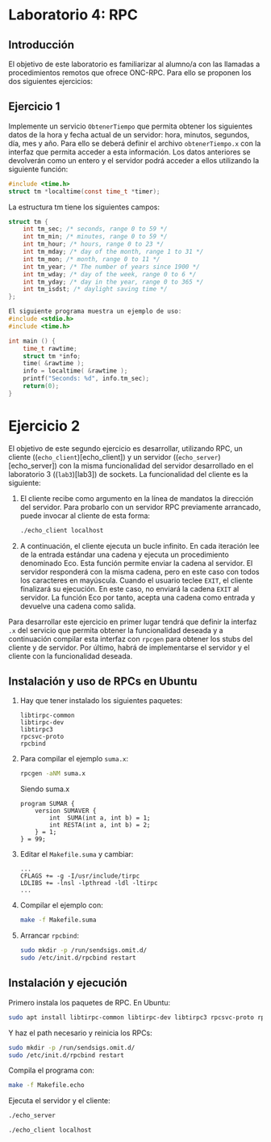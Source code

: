 # Laboratorio 4: RPC

## Introducción
El objetivo de este laboratorio es familiarizar al alumno/a con las llamadas a procedimientos remotos que ofrece ONC-RPC. Para ello se proponen los dos siguientes ejercicios:

## Ejercicio 1
Implemente un servicio `ObtenerTiempo` que permita obtener los siguientes datos de la hora y fecha actual de un servidor: hora, minutos, segundos, día, mes y año. Para ello se deberá definir el archivo `obtenerTiempo.x` con la interfaz que permita acceder a esta información. Los datos anteriores se devolverán como un entero y el servidor podrá acceder a ellos utilizando la siguiente función:

```c
#include <time.h>
struct tm *localtime(const time_t *timer);
```
La estructura tm tiene los siguientes campos:
```c
struct tm {
    int tm_sec; /* seconds, range 0 to 59 */
    int tm_min; /* minutes, range 0 to 59 */
    int tm_hour; /* hours, range 0 to 23 */
    int tm_mday; /* day of the month, range 1 to 31 */
    int tm_mon; /* month, range 0 to 11 */
    int tm_year; /* The number of years since 1900 */
    int tm_wday; /* day of the week, range 0 to 6 */
    int tm_yday; /* day in the year, range 0 to 365 */
    int tm_isdst; /* daylight saving time */
};
```
```c
El siguiente programa muestra un ejemplo de uso:
#include <stdio.h>
#include <time.h>

int main () {
    time_t rawtime;
    struct tm *info;
    time( &rawtime );
    info = localtime( &rawtime );
    printf("Seconds: %d", info.tm_sec);
    return(0);
}
```

# Ejercicio 2
El objetivo de este segundo ejercicio es desarrollar, utilizando RPC, un cliente ((`echo_client`)[echo_client]) y un servidor ((`echo_server`)[echo_server]) con la misma funcionalidad del servidor desarrollado en el laboratorio 3 ((`lab3`)[lab3]) de sockets. La funcionalidad del cliente es la siguiente:
1. El cliente recibe como argumento en la línea de mandatos la dirección del servidor. Para probarlo con un servidor RPC previamente arrancado, puede invocar al cliente de esta forma:
    ```bash
    ./echo_client localhost 
    ```
2. A continuación, el cliente ejecuta un bucle infinito. En cada iteración lee de la entrada estándar una cadena y ejecuta un procedimiento denominado Eco. Esta función permite enviar la cadena al servidor. El servidor responderá con la misma cadena, pero en este caso con todos los caracteres en mayúscula. Cuando el usuario teclee `EXIT`, el cliente finalizará su ejecución. En este caso, no enviará la cadena `EXIT` al servidor. La función Eco por tanto, acepta una cadena como entrada y devuelve una cadena como salida.

Para desarrollar este ejercicio en primer lugar tendrá que definir la interfaz `.x` del servicio que permita obtener la funcionalidad deseada y a continuación compilar esta interfaz con `rpcgen` para obtener los stubs del cliente y de servidor. Por último, habrá de implementarse el servidor y el cliente con la funcionalidad deseada.

## Instalación y uso de RPCs en Ubuntu
1. Hay que tener instalado los siguientes paquetes:
    ```
    libtirpc-common
    libtirpc-dev 
    libtirpc3 
    rpcsvc-proto 
    rpcbind 
    ```
2. Para compilar el ejemplo `suma.x`:
    ```bash
    rpcgen -aNM suma.x
    ```
    Siendo suma.x
    ```
    program SUMAR {
        version SUMAVER {
            int  SUMA(int a, int b) = 1;
            int RESTA(int a, int b) = 2;
        } = 1;
    } = 99;
    ```
3. Editar el `Makefile.suma` y cambiar:
    ```make
    ...
    CFLAGS += -g -I/usr/include/tirpc
    LDLIBS += -lnsl -lpthread -ldl -ltirpc
    ...
    ```

4. Compilar el ejemplo con:
    ```bash
    make -f Makefile.suma
    ```

5. Arrancar `rpcbind`:
    ```bash
    sudo mkdir -p /run/sendsigs.omit.d/
    sudo /etc/init.d/rpcbind restart
    ```

## Instalación y ejecución
Primero instala los paquetes de RPC. En Ubuntu:
```bash
sudo apt install libtirpc-common libtirpc-dev libtirpc3 rpcsvc-proto rpcbind 
```

Y haz el path necesario y reinicia los RPCs:
```bash
sudo mkdir -p /run/sendsigs.omit.d/
sudo /etc/init.d/rpcbind restart
```

Compila el programa con:
```bash
make -f Makefile.echo
```

Ejecuta el servidor y el cliente:
```bash
./echo_server
```
```bash
./echo_client localhost
```